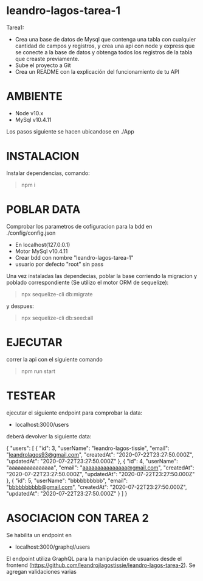 # leandro-lagos-tarea-1

Tarea1:
- Crea una base de datos de Mysql que contenga una tabla con cualquier cantidad de campos y registros, y crea una api con node y express que se conecte a la base de datos y obtenga todos los registros de la tabla que creaste previamente.
- Sube el proyecto a Git
- Crea un README con la explicación del funcionamiento de tu API


# AMBIENTE
* Node v10.x
* MySql v10.4.11


Los pasos siguiente se hacen ubicandose en ./App


# INSTALACION

Instalar dependencias, comando: 

> npm i 


# POBLAR DATA


Comprobar los parametros de cofiguracion para la bdd en ./config/config.json
* En localhost(127.0.0.1)
* Motor MySql v10.4.11
* Crear bdd con nombre "leandro-lagos-tarea-1"
* usuario por defecto "root" sin pass


Una vez instaladas las dependecias, poblar la base corriendo la migracion y poblado correspondiente
(Se utilizo el motor ORM de sequelize):

> npx sequelize-cli db:migrate

y despues:

> npx sequelize-cli db:seed:all


# EJECUTAR

correr la api con el siguiente comando

> npm run start

# TESTEAR

ejecutar el siguiente endpoint para comprobar la data:

* localhost:3000/users

deberá devolver la siguiente data:

{
    "users": [
        {
            "id": 3,
            "userName": "leandro-lagos-tissie",
            "email": "leandrolagos93@gmail.com",
            "createdAt": "2020-07-22T23:27:50.000Z",
            "updatedAt": "2020-07-22T23:27:50.000Z"
        },
        {
            "id": 4,
            "userName": "aaaaaaaaaaaaaaa",
            "email": "aaaaaaaaaaaaaaa@gmail.com",
            "createdAt": "2020-07-22T23:27:50.000Z",
            "updatedAt": "2020-07-22T23:27:50.000Z"
        },
        {
            "id": 5,
            "userName": "bbbbbbbbbb",
            "email": "bbbbbbbbbb@gmail.com",
            "createdAt": "2020-07-22T23:27:50.000Z",
            "updatedAt": "2020-07-22T23:27:50.000Z"
        }
    ]
}





# ASOCIACION CON TAREA 2

Se habilita un endpoint en 

* localhost:3000/graphql/users

El endpoint utiliza GraphQL para la manipulación de usuarios desde el frontend (https://github.com/leandrojlagostissie/leandro-lagos-tarea-2).
Se agregan validaciones varias